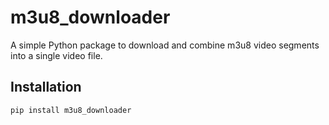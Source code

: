 # m3u8_downloader

A simple Python package to download and combine m3u8 video segments into a single video file.

## Installation

```bash
pip install m3u8_downloader
